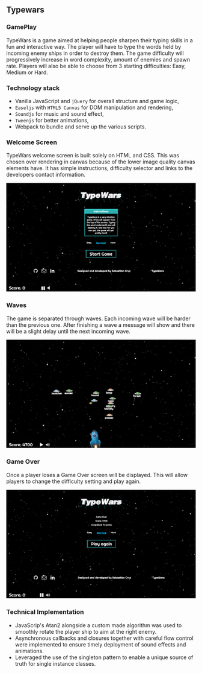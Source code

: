 ## Typewars

### GamePlay

TypeWars is a game aimed at helping people sharpen their typing skills in a fun and interactive way. The player will have to type the words held by incoming enemy ships in order to destroy them. The game difficulty will progressively increase in word complexity, amount of enemies and spawn rate. Players will also be able to choose from 3 starting difficulties: Easy, Medium or Hard.

### Technology stack

- Vanilla JavaScript and `jQuery` for overall structure and game logic,
- `Easeljs` with `HTML5 Canvas` for DOM manipulation and rendering,
- `Soundjs` for music and sound effect,
- `Tweenjs` for better animations,
- Webpack to bundle and serve up the various scripts.


### Welcome Screen

TypeWars welcome screen is built solely on HTML and CSS. This was chosen over rendering in canvas because of the lower image quality canvas elements have. It has simple instructions, difficulty selector and links to the developers contact information.

![Welcome Screen](./assets/images/welcome_screen.png)

### Waves

The game is separated through waves. Each incoming wave will be harder than the previous one. After finishing a wave a message will show and there will be a slight delay until the next incoming wave.

![Waves](./assets/images/wave.png)

### Game Over

Once a player loses a Game Over screen will be displayed. This will allow players to change the difficulty setting and play again.

![Game Over](./assets/images/game_over.png)

### Technical Implementation

- JavaScrip's Atan2 alongside a custom made algorithm was used to smoothly rotate the player ship to aim at the right enemy.
- Asynchronous callbacks and closures together with careful flow control were implemented to ensure timely deployment of sound effects and animations.
- Leveraged the use of the singleton pattern to enable a unique source of truth for single instance classes.
